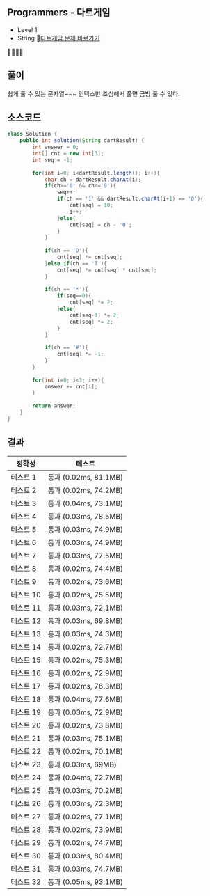 ## Programmers - 다트게임 
- Level 1
- String
🔗[다트게임 문제 바로가기](https://programmers.co.kr/learn/courses/30/lessons/17682)

🏅🥇🥈🥉

## 풀이

쉽게 풀 수 있는 문자열~~~ 인덱스만 조심해서 풀면 금방 풀 수 있다.


## 소스코드
~~~java
class Solution {
    public int solution(String dartResult) {
        int answer = 0;
        int[] cnt = new int[3];        
        int seq = -1;
        
        for(int i=0; i<dartResult.length(); i++){
            char ch = dartResult.charAt(i);
            if(ch>='0' && ch<='9'){
                seq++;
                if(ch == '1' && dartResult.charAt(i+1) == '0'){
                    cnt[seq] = 10;
                    i++;
                }else{
                    cnt[seq] = ch - '0';
                }
            }
            
            if(ch == 'D'){
                cnt[seq] *= cnt[seq];
            }else if(ch == 'T'){
                cnt[seq] *= cnt[seq] * cnt[seq];
            }
            
            if(ch == '*'){
                if(seq==0){
                    cnt[seq] *= 2;
                }else{
                    cnt[seq-1] *= 2;
                    cnt[seq] *= 2;
                }
            }
            
            if(ch == '#'){
                cnt[seq] *= -1;
            }
        }
        
        for(int i=0; i<3; i++){
            answer += cnt[i];
        }
  
        return answer;
    }
}
~~~

## 결과 

| 정확성  | 테스트 |
|----|----|
|테스트 1 |	통과 (0.02ms, 81.1MB)|
|테스트 2 |	통과 (0.02ms, 74.2MB)|
|테스트 3 |	통과 (0.04ms, 73.1MB)|
|테스트 4 |	통과 (0.03ms, 78.5MB)|
|테스트 5 |	통과 (0.03ms, 74.9MB)|
|테스트 6 |	통과 (0.03ms, 74.9MB)|
|테스트 7 |	통과 (0.03ms, 77.5MB)|
|테스트 8 |	통과 (0.02ms, 74.4MB)|
|테스트 9 |	통과 (0.02ms, 73.6MB)|
|테스트 10 |	통과 (0.02ms, 75.5MB)|
|테스트 11 |	통과 (0.03ms, 72.1MB)|
|테스트 12 |	통과 (0.03ms, 69.8MB)|
|테스트 13 |	통과 (0.03ms, 74.3MB)|
|테스트 14 |	통과 (0.02ms, 72.7MB)|
|테스트 15 |	통과 (0.02ms, 75.3MB)|
|테스트 16 |	통과 (0.02ms, 72.9MB)|
|테스트 17 |	통과 (0.02ms, 76.3MB)|
|테스트 18 |	통과 (0.04ms, 77.6MB)|
|테스트 19 |	통과 (0.03ms, 72.9MB)|
|테스트 20 |	통과 (0.02ms, 73.8MB)|
|테스트 21 |	통과 (0.03ms, 75.1MB)|
|테스트 22 |	통과 (0.02ms, 70.1MB)|
|테스트 23 |	통과 (0.03ms, 69MB)|
|테스트 24 |	통과 (0.04ms, 72.7MB)|
|테스트 25 |	통과 (0.03ms, 70.2MB)|
|테스트 26 |	통과 (0.03ms, 72.3MB)|
|테스트 27 |	통과 (0.02ms, 77.1MB)|
|테스트 28 |	통과 (0.02ms, 73.9MB)|
|테스트 29 |	통과 (0.02ms, 74.7MB)|
|테스트 30 |	통과 (0.03ms, 80.4MB)|
|테스트 31 |	통과 (0.03ms, 74.7MB)|
|테스트 32 |	통과 (0.05ms, 93.1MB)|